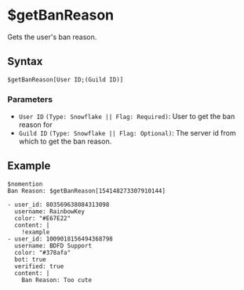 # $getBanReason
Gets the user's ban reason.


## Syntax
```
$getBanReason[User ID;(Guild ID)]
```

### Parameters
- `User ID` `(Type: Snowflake || Flag: Required)`: User to get the ban reason for
- `Guild ID` `(Type: Snowflake || Flag: Optional)`: The server id from which to get the ban reason.


## Example
```
$nomention
Ban Reason: $getBanReason[154148273307910144]
```

``` discord yaml
- user_id: 803569638084313098
  username: RainbowKey
  color: "#E67E22"
  content: |
    !example
- user_id: 1009018156494368798
  username: BDFD Support
  color: "#378afa"
  bot: true
  verified: true
  content: |
    Ban Reason: Too cute
```
